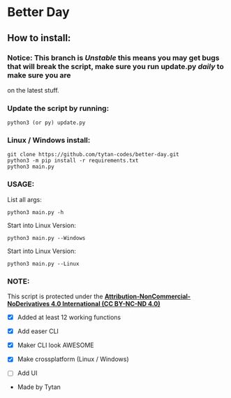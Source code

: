 # Better Day

## How to install:

### Notice: This branch is ***Unstable*** this means you may get bugs that will break the script, make sure you run update.py ***daily*** to make sure you are 
on the latest stuff.

### Update the script by running:

```
python3 (or py) update.py
```
### Linux / Windows install:

```
git clone https://github.com/tytan-codes/better-day.git
python3 -m pip install -r requirements.txt
python3 main.py
```

### USAGE:

List all args:
```
python3 main.py -h
```
Start into Linux Version:
```
python3 main.py --Windows
```
Start into Linux Version:
```
python3 main.py --Linux
```


### NOTE:

This script is protected under the [__Attribution-NonCommercial-NoDerivatives 4.0 International (CC BY-NC-ND 4.0)__](https://creativecommons.org/licenses/by-nc-nd/4.0/)


- [x] Added at least 12 working functions
- [x] Add easer CLI
- [x] Maker CLI look AWESOME
- [x] Make crossplatform (Linux / Windows)
- [ ] Add UI



- Made by Tytan
